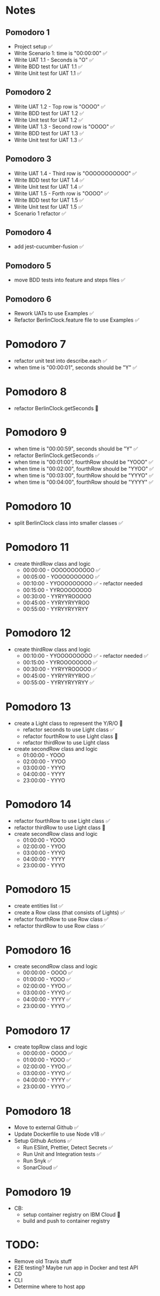 # Notes

## Pomodoro 1

- Project setup ✅
- Write Scenario 1: time is "00:00:00" ✅
- Write UAT 1.1 - Seconds is "O" ✅
- Write BDD test for UAT 1.1 ✅
- Write Unit test for UAT 1.1 ✅

## Pomodoro 2

- Write UAT 1.2 - Top row is "OOOO" ✅
- Write BDD test for UAT 1.2 ✅
- Write Unit test for UAT 1.2 ✅
- Write UAT 1.3 - Second row is "OOOO" ✅
- Write BDD test for UAT 1.3 ✅
- Write Unit test for UAT 1.3 ✅

## Pomodoro 3

- Write UAT 1.4 - Third row is "OOOOOOOOOOO" ✅
- Write BDD test for UAT 1.4 ✅
- Write Unit test for UAT 1.4 ✅
- Write UAT 1.5 - Forth row is "OOOO" ✅
- Write BDD test for UAT 1.5 ✅
- Write Unit test for UAT 1.5 ✅
- Scenario 1 refactor ✅

## Pomodoro 4

- add jest-cucumber-fusion ✅

## Pomodoro 5

- move BDD tests into feature and steps files ✅

## Pomodoro 6

- Rework UATs to use Examples ✅
- Refactor BerlinClock.feature file to use Examples ✅

# Pomodoro 7

- refactor unit test into describe.each ✅
- when time is "00:00:01", seconds should be "Y" ✅

# Pomodoro 8

- refactor BerlinClock.getSeconds 🚧

# Pomodoro 9

- when time is "00:00:59", seconds should be "Y" ✅
- refactor BerlinClock.getSeconds ✅
- when time is "00:01:00", fourthRow should be "YOOO" ✅
- when time is "00:02:00", fourthRow should be "YYOO" ✅
- when time is "00:03:00", fourthRow should be "YYYO" ✅
- when time is "00:04:00", fourthRow should be "YYYY" ✅

# Pomodoro 10

- split BerlinClock class into smaller classes ✅

# Pomodoro 11

- create thirdRow class and logic
  - 00:00:00 - OOOOOOOOOOO ✅
  - 00:05:00 - YOOOOOOOOOO ✅
  - 00:10:00 - YYOOOOOOOOO ✅ - refactor needed
  - 00:15:00 - YYROOOOOOOO
  - 00:30:00 - YYRYYROOOOO
  - 00:45:00 - YYRYYRYYROO
  - 00:55:00 - YYRYYRYYRYY

# Pomodoro 12

- create thirdRow class and logic
  - 00:10:00 - YYOOOOOOOOO ✅ - refactor needed ✅
  - 00:15:00 - YYROOOOOOOO ✅
  - 00:30:00 - YYRYYROOOOO ✅
  - 00:45:00 - YYRYYRYYROO ✅
  - 00:55:00 - YYRYYRYYRYY ✅

# Pomodoro 13

- create a Light class to represent the Y/R/O 🚧
  - refactor seconds to use Light class ✅
  - refactor fourthRow to use Light class 🚧
  - refactor thirdRow to use Light class
- create secondRow class and logic
  - 01:00:00 - YOOO
  - 02:00:00 - YYOO
  - 03:00:00 - YYYO
  - 04:00:00 - YYYY
  - 23:00:00 - YYYO

# Pomodoro 14

- refactor fourthRow to use Light class ✅
- refactor thirdRow to use Light class 🚧
- create secondRow class and logic
  - 01:00:00 - YOOO
  - 02:00:00 - YYOO
  - 03:00:00 - YYYO
  - 04:00:00 - YYYY
  - 23:00:00 - YYYO

# Pomodoro 15

- create entities list ✅
- create a Row class (that consists of Lights) ✅
- refactor fourthRow to use Row class ✅
- refactor thirdRow to use Row class ✅

# Pomodoro 16

- create secondRow class and logic
  - 00:00:00 - OOOO ✅
  - 01:00:00 - YOOO ✅
  - 02:00:00 - YYOO ✅
  - 03:00:00 - YYYO ✅
  - 04:00:00 - YYYY ✅
  - 23:00:00 - YYYO ✅

# Pomodoro 17

- create topRow class and logic
  - 00:00:00 - OOOO ✅
  - 01:00:00 - YOOO ✅
  - 02:00:00 - YYOO ✅
  - 03:00:00 - YYYO ✅
  - 04:00:00 - YYYY ✅
  - 23:00:00 - YYYO ✅

# Pomodoro 18

- Move to external Github ✅
- Update Dockerfile to use Node v18 ✅
- Setup Github Actions ✅
  - Run ESlint, Prettier, Detect Secrets ✅
  - Run Unit and Integration tests ✅
  - Run Snyk ✅
  - SonarCloud ✅

# Pomodoro 19

- CB:
  - setup container registry on IBM Cloud 🚧
  - build and push to container registry

# TODO:

- Remove old Travis stuff
- E2E testing? Maybe run app in Docker and test API
- CD
- CLI
- Determine where to host app
